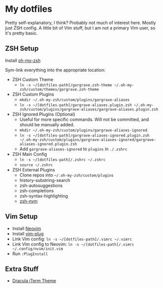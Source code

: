 # My dotfiles

Pretty self-explanatory, I think? Probably not much of interest here. Mostly just ZSH config. A little bit of Vim stuff, but I am not a primary Vim user, so it's pretty basic.

## ZSH Setup

Install [oh-my-zsh](https://github.com/ohmyzsh/ohmyzsh)

Sym-link everything into the appropriate location:

- ZSH Custom Theme
  - `ln -s ~/[dotfiles-path]/gargrave.zsh-theme ~/.oh-my-zsh/custom/themes/gargrave.zsh-theme`
- ZSH Custom Plugins
  - `mkdir ~/.oh-my-zsh/custom/plugins/gargrave-aliases`
  - `ln -s ~/[dotfiles-path]/gargrave-aliases.plugin.zsh ~/.oh-my-zsh/custom/plugins/gargrave-aliases/gargrave-aliases.plugin.zsh`
- ZSH Ignored Plugins (Optional)
  - Useful for more specific commands. Will not be committed, and should be manually added.
  - `mkdir ~/.oh-my-zsh/custom/plugins/gargrave-aliases-ignored`
  - `ln -s ~/[dotfiles-path]/gargrave-aliases-ignored.plugin.zsh ~/.oh-my-zsh/custom/plugins/gargrave-aliases-ignored/gargrave-aliases-ignored.plugin.zsh`
  - Add `gargrave-aliases-ignored` to `plugins` in `./.zshrc`
- ZSH Main Config
  - `ln -s ~/[dotfiles-path]/.zshrc ~/.zshrc`
  - `source ~/.zshrc`
- ZSH External Plugins
  - Clone repos into `~/.oh-my-zsh/custom/plugins`
  - history-substring-search
  - zsh-autosuggestions
  - zsh-completions
  - zsh-syntax-highlighting
  - [zsh-nvm](https://github.com/lukechilds/zsh-nvm#as-an-oh-my-zsh-custom-plugin)

## Vim Setup

- Install [Neovim](https://github.com/neovim/neovim/wiki/Installing-Neovim)
- Install [vim-plug](https://github.com/junegunn/vim-plug)
- Link Vim config: `ln -s ~/[dotfiles-path]/.vimrc ~/.vimrc`
- Link Vim config to Neovim: `ln -s ~/[dotfiles-path]/.vimrc ~/.config/nvim/init.vim`
- Run `:PlugInstall`

## Extra Stuff

- [Dracula iTerm Theme](https://github.com/dracula/iterm)
